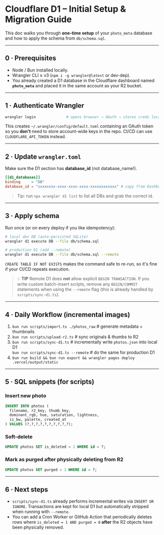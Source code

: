 # Cloudflare D1 – Initial Setup & Migration Guide

This doc walks you through **one-time setup** of your `photo_meta` database and how to apply the schema from `db/schema.sql`.

---
## 0 · Prerequisites
* Node / Bun installed locally.
* Wrangler CLI ≥ v3 (`npm i -g wrangler@latest` or dev-dep).
* You already created a D1 database in the Cloudflare dashboard named **`photo_meta`** and placed it in the same account as your R2 bucket.

---
## 1 · Authenticate Wrangler
```bash
wrangler login              # opens browser → OAuth → stores creds locally
```
This creates `~/.wrangler/config/default.toml` containing an OAuth token so you **don't** need to store account-wide keys in the repo. CI/CD can use `CLOUDFLARE_API_TOKEN` instead.

---
## 2 · Update `wrangler.toml`
Make sure the D1 section has **database_id** (not database_name!).
```toml
[[d1_databases]]
binding     = "DB"
database_id = "xxxxxxxx-xxxx-xxxx-xxxx-xxxxxxxxxxxx" # copy from Dashboard → D1 → Overview
```

> Tip:  run `npx wrangler d1 list`  to list all DBs and grab the correct id.

---
## 3 · Apply schema
Run once (or on every deploy if you like idempotency):
```bash
# local dev DB (auto-persisted SQLite)
wrangler d1 execute DB --file db/schema.sql

# production D1 (add --remote)
wrangler d1 execute DB --file db/schema.sql --remote
```
`CREATE TABLE IF NOT EXISTS` makes the command safe to re-run, so it's fine if your CI/CD repeats execution.

> 💡 **TIP** Remote D1 does **not** allow explicit `BEGIN TRANSACTION`. If you write custom batch-insert scripts, remove any `BEGIN/COMMIT` statements when using the `--remote` flag (this is already handled by `scripts/sync-d1.ts`).

---
## 4 · Daily Workflow (incremental images)
1.  `bun run scripts/import.ts ./photos_raw`   # generate metadata + thumbnails  
2.  `bun run scripts/upload-r2.ts`              # sync originals & thumbs to R2  
3.  `bun run scripts/sync-d1.ts`                # incrementally write `photos.json` into local D1  
    `bun run scripts/sync-d1.ts --remote`       # do the same for production D1  
4.  `bun run build && bun run export && wrangler pages deploy .vercel/output/static`

---
## 5 · SQL snippets (for scripts)
### Insert new photo
```sql
INSERT INTO photos (
  filename, r2_key, thumb_key,
  dominant_rgb, hue, saturation, lightness,
  is_bw, palette, created_at
) VALUES (?,?,?,?,?,?,?,?,?,?);
```
### Soft-delete
```sql
UPDATE photos SET is_deleted = 1 WHERE id = ?;
```
### Mark as purged after physically deleting from R2
```sql
UPDATE photos SET purged = 1 WHERE id = ?;
```

---
## 6 · Next steps
* `scripts/sync-d1.ts` already performs incremental writes via `INSERT OR IGNORE`. Transactions are kept for local D1 but automatically stripped when running with `--remote`.
* You can add a Cron Worker or GitHub Action that periodically deletes rows where `is_deleted = 1 AND purged = 0` **after** the R2 objects have been physically removed. 